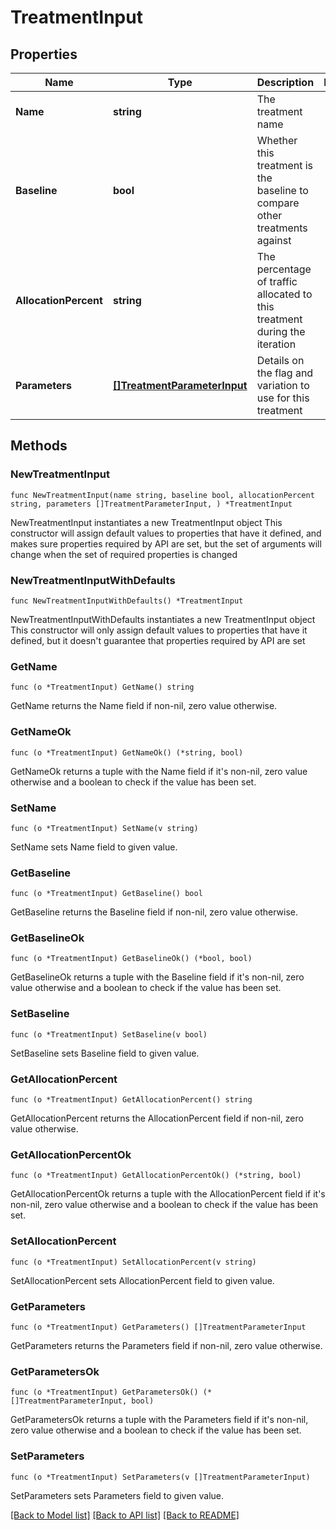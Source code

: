# TreatmentInput

## Properties

Name | Type | Description | Notes
------------ | ------------- | ------------- | -------------
**Name** | **string** | The treatment name | 
**Baseline** | **bool** | Whether this treatment is the baseline to compare other treatments against | 
**AllocationPercent** | **string** | The percentage of traffic allocated to this treatment during the iteration | 
**Parameters** | [**[]TreatmentParameterInput**](TreatmentParameterInput.md) | Details on the flag and variation to use for this treatment | 

## Methods

### NewTreatmentInput

`func NewTreatmentInput(name string, baseline bool, allocationPercent string, parameters []TreatmentParameterInput, ) *TreatmentInput`

NewTreatmentInput instantiates a new TreatmentInput object
This constructor will assign default values to properties that have it defined,
and makes sure properties required by API are set, but the set of arguments
will change when the set of required properties is changed

### NewTreatmentInputWithDefaults

`func NewTreatmentInputWithDefaults() *TreatmentInput`

NewTreatmentInputWithDefaults instantiates a new TreatmentInput object
This constructor will only assign default values to properties that have it defined,
but it doesn't guarantee that properties required by API are set

### GetName

`func (o *TreatmentInput) GetName() string`

GetName returns the Name field if non-nil, zero value otherwise.

### GetNameOk

`func (o *TreatmentInput) GetNameOk() (*string, bool)`

GetNameOk returns a tuple with the Name field if it's non-nil, zero value otherwise
and a boolean to check if the value has been set.

### SetName

`func (o *TreatmentInput) SetName(v string)`

SetName sets Name field to given value.


### GetBaseline

`func (o *TreatmentInput) GetBaseline() bool`

GetBaseline returns the Baseline field if non-nil, zero value otherwise.

### GetBaselineOk

`func (o *TreatmentInput) GetBaselineOk() (*bool, bool)`

GetBaselineOk returns a tuple with the Baseline field if it's non-nil, zero value otherwise
and a boolean to check if the value has been set.

### SetBaseline

`func (o *TreatmentInput) SetBaseline(v bool)`

SetBaseline sets Baseline field to given value.


### GetAllocationPercent

`func (o *TreatmentInput) GetAllocationPercent() string`

GetAllocationPercent returns the AllocationPercent field if non-nil, zero value otherwise.

### GetAllocationPercentOk

`func (o *TreatmentInput) GetAllocationPercentOk() (*string, bool)`

GetAllocationPercentOk returns a tuple with the AllocationPercent field if it's non-nil, zero value otherwise
and a boolean to check if the value has been set.

### SetAllocationPercent

`func (o *TreatmentInput) SetAllocationPercent(v string)`

SetAllocationPercent sets AllocationPercent field to given value.


### GetParameters

`func (o *TreatmentInput) GetParameters() []TreatmentParameterInput`

GetParameters returns the Parameters field if non-nil, zero value otherwise.

### GetParametersOk

`func (o *TreatmentInput) GetParametersOk() (*[]TreatmentParameterInput, bool)`

GetParametersOk returns a tuple with the Parameters field if it's non-nil, zero value otherwise
and a boolean to check if the value has been set.

### SetParameters

`func (o *TreatmentInput) SetParameters(v []TreatmentParameterInput)`

SetParameters sets Parameters field to given value.



[[Back to Model list]](../README.md#documentation-for-models) [[Back to API list]](../README.md#documentation-for-api-endpoints) [[Back to README]](../README.md)


